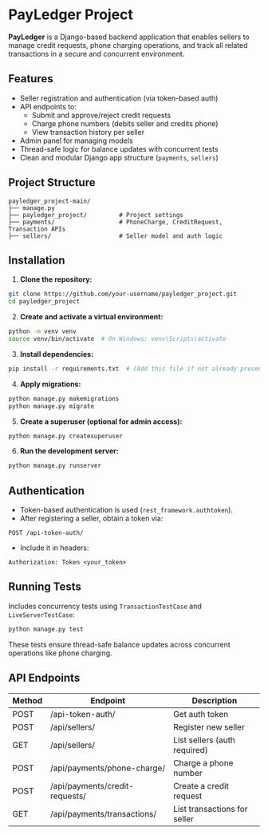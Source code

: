 # PayLedger Project

**PayLedger** is a Django-based backend application that enables sellers to manage credit requests, phone charging operations, and track all related transactions in a secure and concurrent environment.

## Features

- Seller registration and authentication (via token-based auth)
- API endpoints to:
  - Submit and approve/reject credit requests
  - Charge phone numbers (debits seller and credits phone)
  - View transaction history per seller
- Admin panel for managing models
- Thread-safe logic for balance updates with concurrent tests
- Clean and modular Django app structure (`payments`, `sellers`)

## Project Structure

```
payledger_project-main/
├── manage.py
├── payledger_project/         # Project settings
├── payments/                  # PhoneCharge, CreditRequest, Transaction APIs
├── sellers/                   # Seller model and auth logic
```

## Installation

1. **Clone the repository:**

```bash
git clone https://github.com/your-username/payledger_project.git
cd payledger_project
```

2. **Create and activate a virtual environment:**

```bash
python -m venv venv
source venv/bin/activate  # On Windows: venv\Scripts\activate
```

3. **Install dependencies:**

```bash
pip install -r requirements.txt  # (Add this file if not already present)
```

4. **Apply migrations:**

```bash
python manage.py makemigrations
python manage.py migrate
```

5. **Create a superuser (optional for admin access):**

```bash
python manage.py createsuperuser
```

6. **Run the development server:**

```bash
python manage.py runserver
```

## Authentication

- Token-based authentication is used (`rest_framework.authtoken`).
- After registering a seller, obtain a token via:

```
POST /api-token-auth/
```

- Include it in headers:

```
Authorization: Token <your_token>
```

## Running Tests

Includes concurrency tests using `TransactionTestCase` and `LiveServerTestCase`:

```bash
python manage.py test
```

These tests ensure thread-safe balance updates across concurrent operations like phone charging.

## API Endpoints

| Method | Endpoint                     | Description                        |
|--------|------------------------------|------------------------------------|
| POST   | /api-token-auth/             | Get auth token                     |
| POST   | /api/sellers/                | Register new seller                |
| GET    | /api/sellers/                | List sellers (auth required)       |
| POST   | /api/payments/phone-charge/  | Charge a phone number              |
| POST   | /api/payments/credit-requests/ | Create a credit request          |
| GET    | /api/payments/transactions/  | List transactions for seller       |
